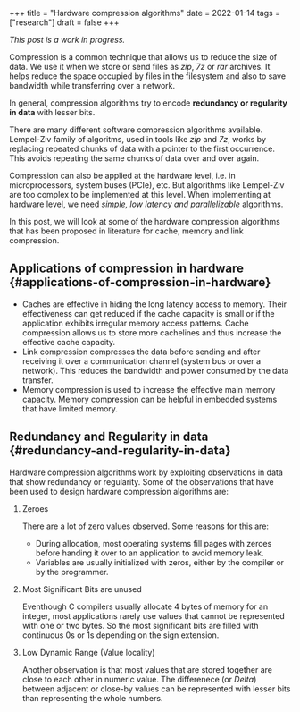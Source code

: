 +++
title = "Hardware compression algorithms"
date = 2022-01-14
tags = ["research"]
draft = false
+++

_This post is a work in progress._

Compression is a common technique that allows us to reduce the size of data.
We use it when we store or send files as _zip_, _7z_ or _rar_ archives.
It helps reduce the space occupied by files in the filesystem and also to save bandwidth while transferring over a network.

In general, compression algorithms try to encode **redundancy or regularity in data** with lesser bits.

There are many different software compression algorithms available.
Lempel-Ziv family of algoritms, used in tools like _zip_ and _7z_, works by replacing repeated chunks of data with a pointer to the first occurrence. This avoids repeating the same chunks of data over and over again.

Compression can also be applied at the hardware level, i.e. in microprocessors, system buses (PCIe), etc.
But algorithms like Lempel-Ziv are too complex to be implemented at this level.
When implementing at hardware level, we need _simple, low latency and parallelizable_ algorithms.

In this post, we will look at some of the hardware compression algorithms that has been proposed in literature for cache, memory and link compression.


## Applications of compression in hardware {#applications-of-compression-in-hardware}

-   Caches are effective in hiding the long latency access to memory.
    Their effectiveness can get reduced if the cache capacity is small or if the application exhibits irregular memory access patterns.
    Cache compression allows us to store more cachelines and thus increase the effective cache capacity.
-   Link compression compresses the data before sending and after receiving it over a communication channel (system bus or over a network).
    This reduces the bandwidth and power consumed by the data transfer.
-   Memory compression is used to increase the effective main memory capacity.
    Memory compression can be helpful in embedded systems that have limited memory.


## Redundancy and Regularity in data {#redundancy-and-regularity-in-data}

Hardware compression algorithms work by exploiting observations in data that show redundancy or regularity.
Some of the observations that have been used to design hardware compression algorithms are:

1.  Zeroes

    There are a lot of zero values observed. Some reasons for this are:

    -   During allocation, most operating systems fill pages with zeroes before handing it over to an application to avoid memory leak.
    -   Variables are usually initialized with zeros, either by the compiler or by the programmer.
2.  Most Significant Bits are unused

    Eventhough C compilers usually allocate 4 bytes of memory for an integer, most applications rarely use values that cannot be represented with one or two bytes.
    So the most significant bits are filled with continuous 0s or 1s depending on the sign extension.
3.  Low Dynamic Range (Value locality)

    Another observation is that most values that are stored together are close to each other in numeric value.
    The differenece (or _Delta_) between adjacent or close-by values can be represented with lesser bits than representing the whole numbers.
